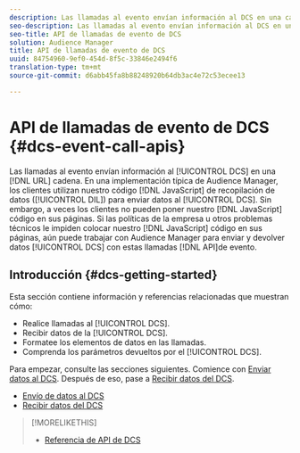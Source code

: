 ```yaml
---
description: Las llamadas al evento envían información al DCS en una cadena URL. En una implementación típica de Audience Manager, los clientes utilizan nuestro código de recopilación de datos JavaScript (DIL) para enviar datos al DCS. Sin embargo, a veces los clientes no pueden colocar el código JavaScript en sus páginas. Si las políticas de la empresa u otros problemas técnicos le impiden colocar el código JavaScript en sus páginas, aún puede trabajar con Audience Manager para enviar y devolver datos de DCS con estas API de llamadas de evento.
seo-description: Las llamadas al evento envían información al DCS en una cadena URL. En una implementación típica de Audience Manager, los clientes utilizan nuestro código de recopilación de datos JavaScript (DIL) para enviar datos al DCS. Sin embargo, a veces los clientes no pueden colocar el código JavaScript en sus páginas. Si las políticas de la empresa u otros problemas técnicos le impiden colocar el código JavaScript en sus páginas, aún puede trabajar con Audience Manager para enviar y devolver datos de DCS con estas API de llamadas de evento.
seo-title: API de llamadas de evento de DCS
solution: Audience Manager
title: API de llamadas de evento de DCS
uuid: 84754960-9ef0-454d-8f5c-33846e2494f6
translation-type: tm+mt
source-git-commit: d6abb45fa8b88248920b64db3ac4e72c53ecee13

---
```



# API de llamadas de evento de DCS {#dcs-event-call-apis}

Las llamadas al evento envían información al [!UICONTROL DCS] en una [!DNL URL] cadena. En una implementación típica de Audience Manager, los clientes utilizan nuestro código [!DNL JavaScript] de recopilación de datos ([!UICONTROL DIL]) para enviar datos al [!UICONTROL DCS]. Sin embargo, a veces los clientes no pueden poner nuestro [!DNL JavaScript] código en sus páginas. Si las políticas de la empresa u otros problemas técnicos le impiden colocar nuestro [!DNL JavaScript] código en sus páginas, aún puede trabajar con Audience Manager para enviar y devolver datos [!UICONTROL DCS] con estas llamadas [!DNL API]de evento.

## Introducción {#dcs-getting-started}

Esta sección contiene información y referencias relacionadas que muestran cómo:

* Realice llamadas al [!UICONTROL DCS].
* Recibir datos de la [!UICONTROL DCS].
* Formatee los elementos de datos en las llamadas.
* Comprenda los parámetros devueltos por el [!UICONTROL DCS].

Para empezar, consulte las secciones siguientes. Comience con [Enviar datos al DCS](../../../api/dcs-intro/dcs-event-calls/dcs-url-send.md). Después de eso, pase a [Recibir datos del DCS](../../../api/dcs-intro/dcs-event-calls/dcs-url-receive.md).

* [Envío de datos al DCS](dcs-url-send.md)
* [Recibir datos del DCS](dcs-url-receive.md)

>[!MORELIKETHIS]
>
>* [Referencia de API de DCS](../../../api/dcs-intro/dcs-api-reference/dcs-api-methods.md)

